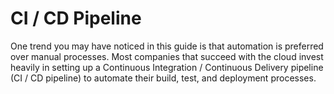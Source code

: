 # CI / CD Pipeline

One trend you may have noticed in this guide is that automation is preferred over manual processes. Most companies that
succeed with the cloud invest heavily in setting up a Continuous Integration / Continuous Delivery pipeline (CI / CD
pipeline) to automate their build, test, and deployment processes.

